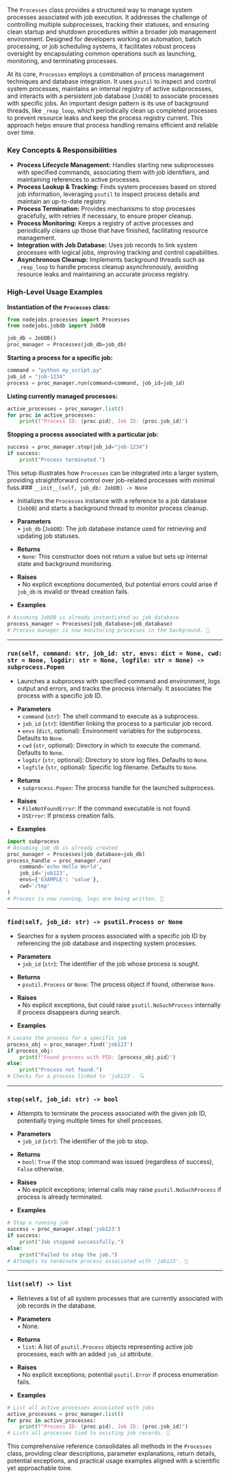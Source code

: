 The `Processes` class provides a structured way to manage system processes associated with job execution. It addresses the challenge of controlling multiple subprocesses, tracking their statuses, and ensuring clean startup and shutdown procedures within a broader job management environment. Designed for developers working on automation, batch processing, or job scheduling systems, it facilitates robust process oversight by encapsulating common operations such as launching, monitoring, and terminating processes.

At its core, `Processes` employs a combination of process management techniques and database integration. It uses `psutil` to inspect and control system processes, maintains an internal registry of active subprocesses, and interacts with a persistent job database (`JobDB`) to associate processes with specific jobs. An important design pattern is its use of background threads, like `_reap_loop`, which periodically clean up completed processes to prevent resource leaks and keep the process registry current. This approach helps ensure that process handling remains efficient and reliable over time.

### Key Concepts & Responsibilities

- **Process Lifecycle Management:** Handles starting new subprocesses with specified commands, associating them with job identifiers, and maintaining references to active processes.
- **Process Lookup & Tracking:** Finds system processes based on stored job information, leveraging `psutil` to inspect process details and maintain an up-to-date registry.
- **Process Termination:** Provides mechanisms to stop processes gracefully, with retries if necessary, to ensure proper cleanup.
- **Process Monitoring:** Keeps a registry of active processes and periodically cleans up those that have finished, facilitating resource management.
- **Integration with Job Database:** Uses job records to link system processes with logical jobs, improving tracking and control capabilities.
- **Asynchronous Cleanup:** Implements background threads such as `_reap_loop` to handle process cleanup asynchronously, avoiding resource leaks and maintaining an accurate process registry.

### High-Level Usage Examples

**Instantiation of the `Processes` class:**

```python
from nodejobs.processes import Processes
from nodejobs.jobdb import JobDB

job_db = JobDB()
proc_manager = Processes(job_db=job_db)
```

**Starting a process for a specific job:**

```python
command = "python my_script.py"
job_id = "job-1234"
process = proc_manager.run(command=command, job_id=job_id)
```

**Listing currently managed processes:**

```python
active_processes = proc_manager.list()
for proc in active_processes:
    print(f"Process ID: {proc.pid}, Job ID: {proc.job_id}")
```

**Stopping a process associated with a particular job:**

```python
success = proc_manager.stop(job_id="job-1234")
if success:
    print("Process terminated.")
```

This setup illustrates how `Processes` can be integrated into a larger system, providing straightforward control over job-related processes with minimal fuss.### `__init__(self, job_db: JobDB) -> None`

- Initializes the `Processes` instance with a reference to a job database (`JobDB`) and starts a background thread to monitor process cleanup.
- **Parameters**  
• `job_db` (`JobDB`): The job database instance used for retrieving and updating job statuses.

- **Returns**  
• `None`: This constructor does not return a value but sets up internal state and background monitoring.

- **Raises**  
• No explicit exceptions documented, but potential errors could arise if `job_db` is invalid or thread creation fails.

- **Examples**  
```python
# Assuming JobDB is already instantiated as job_database
process_manager = Processes(job_database=job_database)
# Process manager is now monitoring processes in the background. 🔧
```

---

### `run(self, command: str, job_id: str, envs: dict = None, cwd: str = None, logdir: str = None, logfile: str = None) -> subprocess.Popen`

- Launches a subprocess with specified command and environment, logs output and errors, and tracks the process internally. It associates the process with a specific job ID.
- **Parameters**  
• `command` (`str`): The shell command to execute as a subprocess.  
• `job_id` (`str`): Identifier linking the process to a particular job record.  
• `envs` (`dict`, optional): Environment variables for the subprocess. Defaults to `None`.  
• `cwd` (`str`, optional): Directory in which to execute the command. Defaults to `None`.  
• `logdir` (`str`, optional): Directory to store log files. Defaults to `None`.  
• `logfile` (`str`, optional): Specific log filename. Defaults to `None`.  

- **Returns**  
• `subprocess.Popen`: The process handle for the launched subprocess.  

- **Raises**  
• `FileNotFoundError`: If the command executable is not found.  
• `OSError`: If process creation fails.  

- **Examples**  
```python
import subprocess
# Assuming job_db is already created
proc_manager = Processes(job_database=job_db)
process_handle = proc_manager.run(
    command='echo Hello World',
    job_id='job123',
    envs={'EXAMPLE': 'value'},
    cwd='/tmp'
)
# Process is now running, logs are being written. 🚀
```

---

### `find(self, job_id: str) -> psutil.Process or None`

- Searches for a system process associated with a specific job ID by referencing the job database and inspecting system processes.
- **Parameters**  
• `job_id` (`str`): The identifier of the job whose process is sought.  

- **Returns**  
• `psutil.Process` or `None`: The process object if found, otherwise `None`.  

- **Raises**  
• No explicit exceptions, but could raise `psutil.NoSuchProcess` internally if process disappears during search.  

- **Examples**  
```python
# Locate the process for a specific job
process_obj = proc_manager.find('job123')
if process_obj:
    print(f"Found process with PID: {process_obj.pid}")
else:
    print("Process not found.")
# Checks for a process linked to 'job123'. 🔍
```

---

### `stop(self, job_id: str) -> bool`

- Attempts to terminate the process associated with the given job ID, potentially trying multiple times for shell processes.
- **Parameters**  
• `job_id` (`str`): The identifier of the job to stop.  

- **Returns**  
• `bool`: `True` if the stop command was issued (regardless of success), `False` otherwise.  

- **Raises**  
• No explicit exceptions; internal calls may raise `psutil.NoSuchProcess` if process is already terminated.  

- **Examples**  
```python
# Stop a running job
success = proc_manager.stop('job123')
if success:
    print("Job stopped successfully.")
else:
    print("Failed to stop the job.")
# Attempts to terminate process associated with 'job123'. 🚧
```

---

### `list(self) -> list`

- Retrieves a list of all system processes that are currently associated with job records in the database.
- **Parameters**  
• None.  

- **Returns**  
• `list`: A list of `psutil.Process` objects representing active job processes, each with an added `job_id` attribute.  

- **Raises**  
• No explicit exceptions; potential `psutil.Error` if process enumeration fails.  

- **Examples**  
```python
# List all active processes associated with jobs
active_processes = proc_manager.list()
for proc in active_processes:
    print(f"Process ID: {proc.pid}, Job ID: {proc.job_id}")
# Lists all processes tied to existing job records. 🔎
```

This comprehensive reference consolidates all methods in the `Processes` class, providing clear descriptions, parameter explanations, return details, potential exceptions, and practical usage examples aligned with a scientific yet approachable tone.